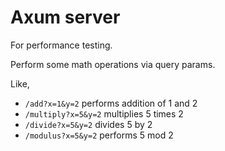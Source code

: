 # Axum server

For performance testing.

Perform some math operations via query params.

Like,

- `/add?x=1&y=2` performs addition of 1 and 2
- `/multiply?x=5&y=2` multiplies 5 times 2
- `/divide?x=5&y=2` divides 5 by 2
- `/modulus?x=5&y=2` performs 5 mod 2
